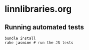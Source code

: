 # linnlibraries.org

## Running automated tests

    bundle install
    rake jasmine # run the JS tests
